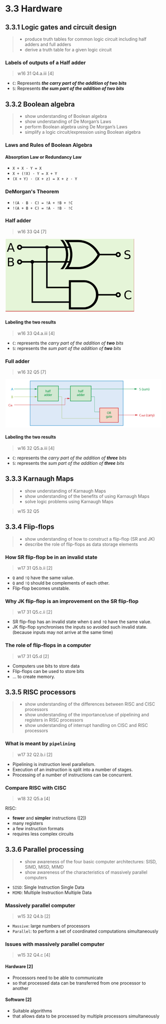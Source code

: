 # 3.3 Hardware

3.3.1 Logic gates and circuit design
------------------------------------
> - produce truth tables for common logic circuit  including half adders and full adders
> - derive a truth table for a given logic circuit

### Labels of outputs of a Half adder
> w16 31 Q4.a.iii \[4\]

- `C`: Represents ***the carry part of the addition of two bits***
- `S`: Represents ***the sum part of the addition of two bits***

3.3.2 Boolean algebra
---------------------

> - show understanding of Boolean algebra
> - show understanding of De Morgan’s Laws
> - perform Boolean algebra using De Morgan’s Laws
> - simplify a logic circuit/expression using Boolean algebra

### Laws and Rules of Boolean Algebra

#### Absorption Law or Redundancy Law

- `X + X · Y = X`
- `X + (!X) · Y = X + Y`
- `(X + Y) · (X + z) = X + z · Y`

### DeMorgan's Theorem

- `!(A · B · C) = !A + !B + !C`
- `!(A + B + C) = !A · !B · !C`

### Half adder
> w16 33 Q4 \[7\]

![halfAdder](.ProcessorFundamental_images/halfAdder.png)

#### Labeling the two results
> w16 33 Q4.a.iii \[4\]

- `C`: represents the *carry part of the addition of **two** bits*
- `S`: represents the *sum part of the addition of **two** bits*

### Full adder
> w16 32 Q5 \[7\]

![fullAdder](.ProcessorFundamental_images/fullAdder.png)

#### Labeling the two results
> w16 32 Q5.a.iii \[4\]

- `C`: represents the *carry part of the addition of **three** bits*
- `S`: represents the *sum part of the addition of **three** bits*

3.3.3 Karnaugh Maps
-------------------

> - show understanding of Karnaugh Maps
> - show understanding of the benefits of using Karnaugh Maps
> - solve logic problems using Karnaugh Maps


> w15 32 Q5

3.3.4 Flip-flops
----------------

> - show understanding of how to construct a flip-flop (SR and JK)
> - describe the role of flip-flops as data storage elements

### How SR flip-flop be in an invalid state
> w17 31 Q5.b.ii \[2\]

- `Q` and `!Q` have the same value.
- `Q` and `!Q` should be complements of each other.
- Flip-flop becomes unstable.

### Why JK flip-flop is an improvement on the SR flip-flop
> w17 31 Q5.c.ii \[2\]

- SR flip-flop has an invalid state when `Q` and `!Q` have the same value.
- JK flip-flop synchronises the inputs so avoided such invalid state. (because inputs may not arrive at the same time)

### The role of flip-flops in a computer
> w17 31 Q5.d \[2\]

- Computers use bits to store data
- Flip-flops can be used to store bits
- ... to create memory.

3.3.5 RISC processors
---------------------

> - show understanding of the differences between RISC and CISC processors
> - show understanding of the importance/use of pipelining and registers in RISC processors
> - show understanding of interrupt handling on CISC and RISC processors

### What is meant by `pipelining`
> w17 32 Q2.b.i \[2\]

- Pipelining is instruction level parallelism.
- Execution of an instruction is split into a number of stages.
- Processing of a number of instructions can be concurrent.

### Compare RISC with CISC
> w18 32 Q5.a \[4\]

RISC:
- **fewer** and **simpler** instructions (\[2\])
- many registers
- a few instruction formats
- requires less complex circuits

3.3.6 Parallel processing
-------------------------

> - show awareness of the four basic computer architectures: SISD, SIMD, MISD, MIMD
> - show awareness of the characteristics of massively parallel computers

- `SISD`: Single Instruction Single Data
- `MIMD`: Multiple Instruction Multiple Data

### Massively parallel computer
> w15 32 Q4.b \[2\]

- `Massive`: large numbers of processors
- `Parallel`: to perform a set of coordinated computations simultaneously

### Issues with massively parallel computer
> w15 32 Q4.c \[4\]

#### **Hardware** \[2\]

- Processors need to be able to communicate
- so that processed data can be transferred from one processor to another

#### **Software** \[2\]

- Suitable algorithms
- that allows data to be processed by multiple processors simultaneously
